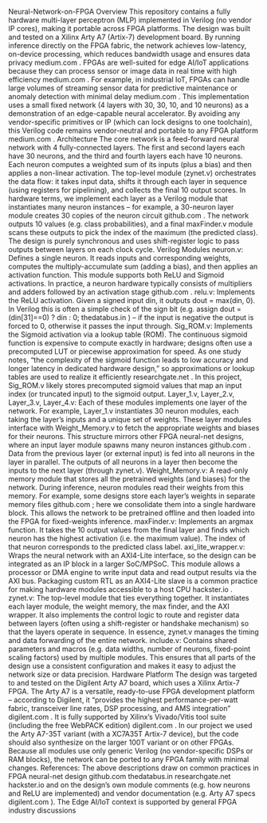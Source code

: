 Neural-Network-on-FPGA
Overview
This repository contains a fully hardware multi-layer perceptron (MLP) implemented in Verilog (no vendor IP cores), making it portable across FPGA platforms. The design was built and tested on a Xilinx Arty A7 (Artix-7) development board. By running inference directly on the FPGA fabric, the network achieves low-latency, on-device processing, which reduces bandwidth usage and ensures data privacy
medium.com
. FPGAs are well-suited for edge AI/IoT applications because they can process sensor or image data in real time with high efficiency
medium.com
. For example, in industrial IoT, FPGAs can handle large volumes of streaming sensor data for predictive maintenance or anomaly detection with minimal delay
medium.com
. This implementation uses a small fixed network (4 layers with 30, 30, 10, and 10 neurons) as a demonstration of an edge-capable neural accelerator. By avoiding any vendor-specific primitives or IP (which can lock designs to one toolchain), this Verilog code remains vendor-neutral and portable to any FPGA platform
medium.com
.
Architecture
The core network is a feed-forward neural network with 4 fully-connected layers. The first and second layers each have 30 neurons, and the third and fourth layers each have 10 neurons. Each neuron computes a weighted sum of its inputs (plus a bias) and then applies a non-linear activation. The top-level module (zynet.v) orchestrates the data flow: it takes input data, shifts it through each layer in sequence (using registers for pipelining), and collects the final 10 output scores. In hardware terms, we implement each layer as a Verilog module that instantiates many neuron instances – for example, a 30-neuron layer module creates 30 copies of the neuron circuit
github.com
. The network outputs 10 values (e.g. class probabilities), and a final maxFinder.v module scans these outputs to pick the index of the maximum (the predicted class). The design is purely synchronous and uses shift-register logic to pass outputs between layers on each clock cycle.
Verilog Modules
neuron.v: Defines a single neuron. It reads inputs and corresponding weights, computes the multiply-accumulate sum (adding a bias), and then applies an activation function. This module supports both ReLU and Sigmoid activations. In practice, a neuron hardware typically consists of multipliers and adders followed by an activation stage
github.com
.
relu.v: Implements the ReLU activation. Given a signed input din, it outputs dout = max(din, 0). In Verilog this is often a simple check of the sign bit (e.g. assign dout = (din[31]==0) ? din : 0;
thedatabus.in
) – if the input is negative the output is forced to 0, otherwise it passes the input through.
Sig_ROM.v: Implements the Sigmoid activation via a lookup table (ROM). The continuous sigmoid function is expensive to compute exactly in hardware; designs often use a precomputed LUT or piecewise approximation for speed. As one study notes, “the complexity of the sigmoid function leads to low accuracy and longer latency in dedicated hardware design,” so approximations or lookup tables are used to realize it efficiently
researchgate.net
. In this project, Sig_ROM.v likely stores precomputed sigmoid values that map an input index (or truncated input) to the sigmoid output.
Layer_1.v, Layer_2.v, Layer_3.v, Layer_4.v: Each of these modules implements one layer of the network. For example, Layer_1.v instantiates 30 neuron modules, each taking the layer’s inputs and a unique set of weights. These layer modules interface with Weight_Memory.v to fetch the appropriate weights and biases for their neurons. This structure mirrors other FPGA neural-net designs, where an input layer module spawns many neuron instances
github.com
. Data from the previous layer (or external input) is fed into all neurons in the layer in parallel. The outputs of all neurons in a layer then become the inputs to the next layer (through zynet.v).
Weight_Memory.v: A read-only memory module that stores all the pretrained weights (and biases) for the network. During inference, neuron modules read their weights from this memory. For example, some designs store each layer’s weights in separate memory files
github.com
; here we consolidate them into a single hardware block. This allows the network to be pretrained offline and then loaded into the FPGA for fixed-weights inference.
maxFinder.v: Implements an argmax function. It takes the 10 output values from the final layer and finds which neuron has the highest activation (i.e. the maximum value). The index of that neuron corresponds to the predicted class label.
axi_lite_wrapper.v: Wraps the neural network with an AXI4-Lite interface, so the design can be integrated as an IP block in a larger SoC/MPSoC. This module allows a processor or DMA engine to write input data and read output results via the AXI bus. Packaging custom RTL as an AXI4-Lite slave is a common practice for making hardware modules accessible to a host CPU
hackster.io
.
zynet.v: The top-level module that ties everything together. It instantiates each layer module, the weight memory, the max finder, and the AXI wrapper. It also implements the control logic to route and register data between layers (often using a shift-register or handshake mechanism) so that the layers operate in sequence. In essence, zynet.v manages the timing and data forwarding of the entire network.
include.v: Contains shared parameters and macros (e.g. data widths, number of neurons, fixed-point scaling factors) used by multiple modules. This ensures that all parts of the design use a consistent configuration and makes it easy to adjust the network size or data precision.
Hardware Platform
The design was targeted to and tested on the Digilent Arty A7 board, which uses a Xilinx Artix-7 FPGA. The Arty A7 is a versatile, ready-to-use FPGA development platform – according to Digilent, it “provides the highest performance-per-watt fabric, transceiver line rates, DSP processing, and AMS integration”
digilent.com
. It is fully supported by Xilinx’s Vivado/Vitis tool suite (including the free WebPACK edition)
digilent.com
. In our project we used the Arty A7-35T variant (with a XC7A35T Artix-7 device), but the code should also synthesize on the larger 100T variant or on other FPGAs. Because all modules use only generic Verilog (no vendor-specific DSPs or RAM blocks), the network can be ported to any FPGA family with minimal changes. References: The above descriptions draw on common practices in FPGA neural-net design
github.com
thedatabus.in
researchgate.net
hackster.io
 and on the design’s own module comments (e.g. how neurons and ReLU are implemented) and vendor documentation (e.g. Arty A7 specs
digilent.com
). The Edge AI/IoT context is supported by general FPGA industry discussions
